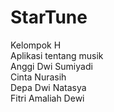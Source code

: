 # StarTune
Kelompok H<br>
Aplikasi tentang musik<br>
Anggi Dwi Sumiyadi <br>
Cinta Nurasih <br>
Depa Dwi Natasya <br>
Fitri Amaliah Dewi <br>
